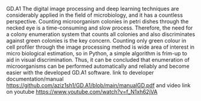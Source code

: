 GD.A1 
The digital image processing and deep learning techniques are considerably applied in the field of microbiology, and it has a countless perspective. Counting microorganism colonies in petri dishes through the necked eye is a time-consuming and slow process. Therefore, the need for a colony enumeration system that counts all colonies and also discriminates against green colonies is the key concern. Counting only green colour in cell profiler through the image processing method is wide area of interest in micro biological estimation, so in Python, a simple algorithm is frim-up to aid in visual discrimination. Thus, it can be concluded that enumeration of microorganisms can be performed automatically and reliably and become easier with the developed GD.A1 software.
link to developer documentation/manual
https://github.com/aziz1sh1/GD.A1/blob/main/manualGD.pdf
and
video link on youtube
https://www.youtube.com/watch?v=f_N1xh62jVA
